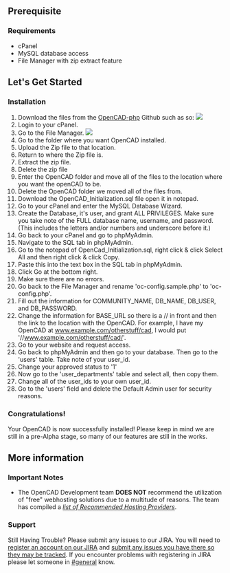 ## Prerequisite
### Requirements
* cPanel
* MySQL database access
* File Manager with zip extract feature

## Let's Get Started
### Installation
1. Download the files from the [OpenCAD-php](https://github.com/StormlightTech/openCAD-php) Github such as so:
![](http://cloud.murfasa.com/3a2H1F2Q0H10/Image%202017-10-07%20at%206.31.37%20PM.png)
2. Login to your cPanel.
3. Go to the File Manager.
![](http://cloud.murfasa.com/0k1p2m2V1j22/Image%202017-10-07%20at%206.34.10%20PM.png)
4. Go to the folder where you want OpenCAD installed.
5. Upload the Zip file to that location.
6. Return to where the Zip file is.
7. Extract the zip file.
8. Delete the zip file
9. Enter the OpenCAD folder and move all of the files to the location where you want the openCAD to be.
10. Delete the OpenCAD folder we moved all of the files from.
11. Download the OpenCAD_Initialization.sql file open it in notepad.
12. Go to your cPanel and enter the MySQL Database Wizard.
13. Create the Database, it's user, and grant ALL PRIVILEGES. Make sure you take note of the FULL database name, username, and password. (This includes the letters and/or numbers and underscore before it.)
14. Go back to your cPanel and go to phpMyAdmin.
15. Navigate to the SQL tab in phpMyAdmin.
16. Go to the notepad of OpenCad_Initialization.sql, right click & click Select All and then right click & click Copy.
17. Paste this into the text box in the SQL tab in phpMyAdmin.
18. Click Go at the bottom right.
19. Make sure there are no errors.
20. Go back to the File Manager and rename 'oc-config.sample.php' to 'oc-config.php'.
21. Fill out the information for COMMUNITY_NAME, DB_NAME, DB_USER, and DB_PASSWORD.
22. Change the information for BASE_URL so there is a // in front and then the link to the location with the OpenCAD. For example, I have my OpenCAD at www.example.com/otherstuff/cad, I would put '//www.example.com/otherstuff/cad/'.
23. Go to your website and request access.
24. Go back to phpMyAdmin and then go to your database. Then go to the 'users' table. Take note of your user_id.
25. Change your approved status to '1'
26. Now go to the 'user_departments' table and select all, then copy them.
26. Change all of the user_ids to your own user_id.
27. Go to the 'users' field and delete the Default Admin user for security reasons.

### Congratulations!
Your OpenCAD is now successfully installed!
Please keep in mind we are still in a pre-Alpha stage, so many of our features are still in the works.

## More information
### Important Notes
* The OpenCAD Development team **DOES NOT** recommend the utilization of "free" webhosting solutions due to a multitude of reasons. The team has compiled a *[list of Recommended Hosting Providers](https://github.com/StormlightTech/openCAD-php/wiki/Recommended_Hosting_Provieders)*.

### Support
Still Having Trouble? Please submit any issues to our JIRA. You will need to [register an account on our JIRA](https://jira.opencad.io/secure/Signup!default.jspa) and [submit any issues you have there so they may be tracked](https://jira.opencad.io/servicedesk/customer/portal/1). If you encounter problems with registering in JIRA please let someone in [#general](https://discord.gg/ufBBmaN) know.